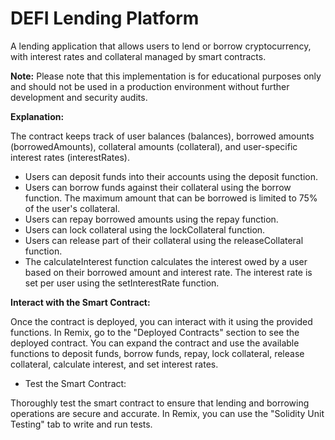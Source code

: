 # DEFI Lending Platform

A lending application that allows users to lend or borrow cryptocurrency, with interest rates and collateral managed by smart contracts.

__Note:__ Please note that this implementation is for educational purposes only and should not be used in a production environment without further development and security audits.

__Explanation:__

The contract keeps track of user balances (balances), borrowed amounts (borrowedAmounts), collateral amounts (collateral), and user-specific interest rates (interestRates).

 - Users can deposit funds into their accounts using the deposit function.
 - Users can borrow funds against their collateral using the borrow function. The maximum amount that can be borrowed is limited to 75% of the user's collateral.
 - Users can repay borrowed amounts using the repay function.
 - Users can lock collateral using the lockCollateral function.
 - Users can release part of their collateral using the releaseCollateral function.
 - The calculateInterest function calculates the interest owed by a user based on their borrowed amount and interest rate. The interest rate is set per user using the setInterestRate function.

__Interact with the Smart Contract:__

Once the contract is deployed, you can interact with it using the provided functions. In Remix, go to the "Deployed Contracts" section to see the deployed contract. You can expand the contract and use the available functions to deposit funds, borrow funds, repay, lock collateral, release collateral, calculate interest, and set interest rates.

- Test the Smart Contract:

Thoroughly test the smart contract to ensure that lending and borrowing operations are secure and accurate. In Remix, you can use the "Solidity Unit Testing" tab to write and run tests.
